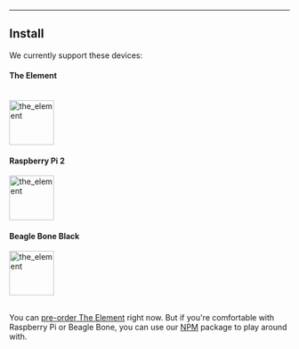 ---
## Install
We currently support these devices:

<div class="layout u-textCenter ng-scope">
	<div class="layout__item 1/3">
		<h4>The Element</h4>
		<br>
		<img src="./public/assets/images/icons/the_element.png" width="80px" alt="the_element">
	</div><!--
	--><div class="layout__item 1/3">
		<h4>Raspberry Pi 2</h4>
		<img src="./public/assets/images/icons/raspberry_pi_b_plus.png" width="80px" alt="the_element">
	</div><!--
	--><div class="layout__item 1/3">
		<h4>Beagle Bone Black</h4>
		<img src="./public/assets/images/icons/beaglebone_black.png" width="80px" alt="the_element">
	</div>
</div>
<br/>

You can [pre-order The Element](https://formide.com/preorder) right now. But if you're comfortable with Raspberry Pi or Beagle Bone, you can use our [NPM](/#/docs/client/install/npm) package to play around with.
